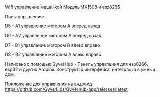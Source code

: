  Wifi управление машинкой Модуль MX1508  и esp8266

 Пины управления:
 
D5 - A1 управление мотором A вперед назад

D6 - A2 управление мотором A вперед назад

D7 - B1 управление мотором B влево вправо

D8 - B2 управление мотором A влево вправо

Написано с помощью GyverHub - Панель управления для esp8266, esp32 и других Arduino. Конструктор интерфейса, интеграция в умный дом.

Приложение для управления на андроид https://github.com/GyverLibs/GyverHub-app/releases/latest
